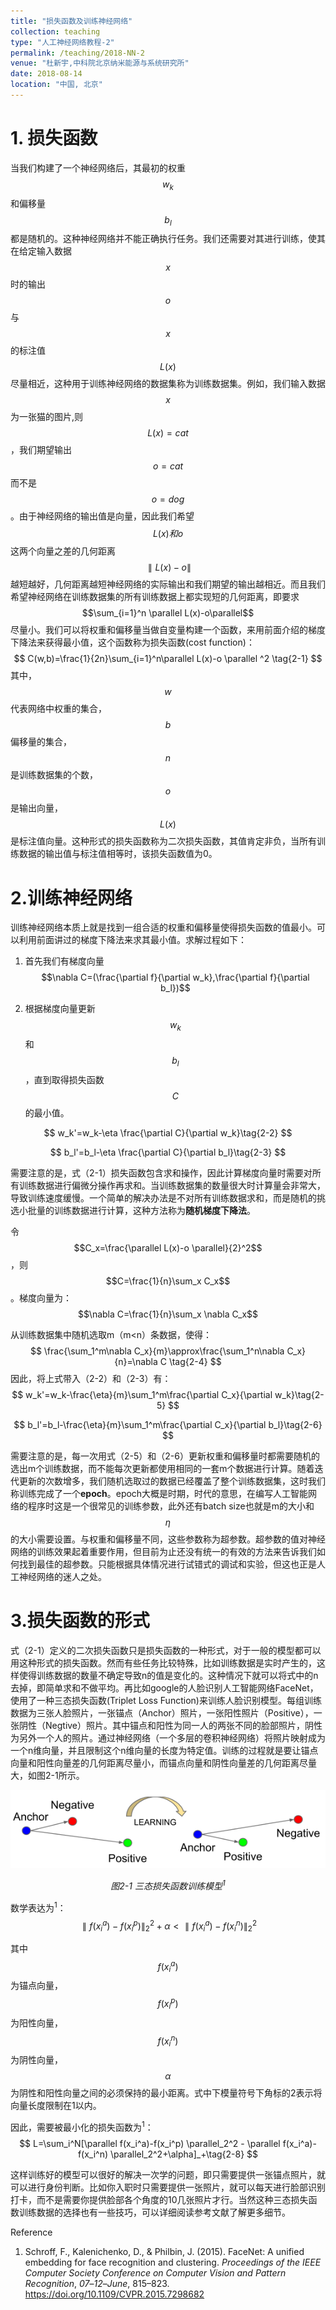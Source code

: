 ```yaml
---
title: "损失函数及训练神经网络"
collection: teaching
type: "人工神经网络教程-2"
permalink: /teaching/2018-NN-2
venue: "杜新宇,中科院北京纳米能源与系统研究所"
date: 2018-08-14
location: "中国, 北京"
---
```


<script type="text/javascript" src="http://cdn.mathjax.org/mathjax/latest/MathJax.js?config=default"></script>

# 1. 损失函数

当我们构建了一个神经网络后，其最初的权重$$w_k$$和偏移量$$b_l$$都是随机的。这种神经网络并不能正确执行任务。我们还需要对其进行训练，使其在给定输入数据$$x$$时的输出$$o$$与$$x$$的标注值$$L(x)$$尽量相近，这种用于训练神经网络的数据集称为训练数据集。例如，我们输入数据$$x$$为一张猫的图片,则$$L(x)=cat$$，我们期望输出$$o=cat$$而不是$$o=dog$$。由于神经网络的输出值是向量，因此我们希望$$L(x)和o$$这两个向量之差的几何距离$$\parallel L(x)-o\parallel$$越短越好，几何距离越短神经网络的实际输出和我们期望的输出越相近。而且我们希望神经网络在训练数据集的所有训练数据上都实现短的几何距离，即要求$$\sum_{i=1}^n \parallel L(x)-o\parallel$$尽量小。我们可以将权重和偏移量当做自变量构建一个函数，来用前面介绍的梯度下降法来获得最小值，这个函数称为损失函数(cost function)：
$$
C(w,b)=\frac{1}{2n}\sum_{i=1}^n\parallel L(x)-o \parallel ^2 \tag{2-1}
$$
其中，$$w$$代表网络中权重的集合，$$b$$偏移量的集合，$$n$$是训练数据集的个数，$$o$$是输出向量，$$L(x)$$是标注值向量。这种形式的损失函数称为二次损失函数，其值肯定非负，当所有训练数据的输出值与标注值相等时，该损失函数值为0。



# 2.训练神经网络

训练神经网络本质上就是找到一组合适的权重和偏移量使得损失函数的值最小。可以利用前面讲过的梯度下降法来求其最小值。求解过程如下：

1. 首先我们有梯度向量$$\nabla C=(\frac{\partial f}{\partial w_k},\frac{\partial f}{\partial b_l})$$

2. 根据梯度向量更新$$w_k$$和$$b_l$$，直到取得损失函数$$C$$的最小值。

$$
w_k'=w_k-\eta \frac{\partial C}{\partial w_k}\tag{2-2}
$$

$$
b_l'=b_l-\eta \frac{\partial C}{\partial b_l}\tag{2-3}
$$

需要注意的是，式（2-1）损失函数包含求和操作，因此计算梯度向量时需要对所有训练数据进行偏微分操作再求和。当训练数据集的数量很大时计算量会非常大，导致训练速度缓慢。一个简单的解决办法是不对所有训练数据求和，而是随机的挑选小批量的训练数据进行计算，这种方法称为<b>随机梯度下降法</b>。

令$$C_x=\frac{\parallel L(x)-o \parallel}{2}^2$$，则$$C=\frac{1}{n}\sum_x C_x$$。梯度向量为：$$\nabla C=\frac{1}{n}\sum_x \nabla C_x$$

从训练数据集中随机选取m（m<n）条数据，使得：
$$
\frac{\sum_1^m\nabla C_x}{m}\approx\frac{\sum_1^n\nabla C_x}{n}=\nabla C \tag{2-4}
$$
因此，将上式带入（2-2）和（2-3）有：
$$
w_k'=w_k-\frac{\eta}{m}\sum_1^m\frac{\partial C_x}{\partial w_k}\tag{2-5}
$$

$$
b_l'=b_l-\frac{\eta}{m}\sum_1^m\frac{\partial C_x}{\partial b_l}\tag{2-6}
$$

需要注意的是，每一次用式（2-5）和（2-6）更新权重和偏移量时都需要随机的选出m个训练数据，而不能每次更新都使用相同的一套m个数据进行计算。随着迭代更新的次数增多，我们随机选取过的数据已经覆盖了整个训练数据集，这时我们称训练完成了一个<b>epoch</b>。epoch大概是时期，时代的意思，在编写人工智能网络的程序时这是一个很常见的训练参数，此外还有batch size也就是m的大小和$$\eta$$的大小需要设置。与权重和偏移量不同，这些参数称为超参数。超参数的值对神经网络的训练效果起着重要作用，但目前为止还没有统一的有效的方法来告诉我们如何找到最佳的超参数。只能根据具体情况进行试错式的调试和实验，但这也正是人工神经网络的迷人之处。



# 3.损失函数的形式

式（2-1）定义的二次损失函数只是损失函数的一种形式，对于一般的模型都可以用这种形式的损失函数。然而有些任务比较特殊，比如训练数据是实时产生的，这样使得训练数据的数量不确定导致n的值是变化的。这种情况下就可以将式中的n去掉，即简单求和不做平均。再比如google的人脸识别人工智能网络FaceNet，使用了一种三态损失函数(Triplet Loss Function)来训练人脸识别模型。每组训练数据为三张人脸照片，一张锚点（Anchor）照片，一张阳性照片（Positive），一张阴性（Negtive）照片。其中锚点和阳性为同一人的两张不同的脸部照片，阴性为另外一个人的照片。通过神经网络（一个多层的卷积神经网络）将照片映射成为一个n维向量，并且限制这个n维向量的长度为特定值。训练的过程就是要让锚点向量和阳性向量差的几何距离尽量小，而锚点向量和阴性向量差的几何距离尽量大，如图2-1所示。

<div align="center"><img src = "./2018-NeuralNetwork/2-1.png"/></div>

*<center>图2-1 三态损失函数训练模型<sup>1</sup></center>*

数学表达为<sup>1</sup>：
$$
\parallel f(x_i^a)-f(x_i^p) \parallel _2^2 + \alpha < \parallel f(x_i^a)-f(x_i^n) \parallel _2^2 \tag{2-7}
$$

其中$$f(x_i^a)$$为锚点向量，$$f(x_i^p)$$为阳性向量，$$f(x_i^n)$$为阴性向量，$$\alpha$$为阴性和阳性向量之间的必须保持的最小距离。式中下模量符号下角标的2表示将向量长度限制在1以内。

因此，需要被最小化的损失函数为<sup>1</sup>：
$$
L=\sum_i^N[\parallel f(x_i^a)-f(x_i^p) \parallel_2^2 - \parallel f(x_i^a)-f(x_i^n) \parallel_2^2+\alpha]_+\tag{2-8}
$$

这样训练好的模型可以很好的解决一次学的问题，即只需要提供一张锚点照片，就可以进行身份判断。比如你入职时只需要提供一张照片，就可以每天进行脸部识别打卡，而不是需要你提供脸部各个角度的10几张照片才行。当然这种三态损失函数训练数据的选择也有一些技巧，可以详细阅读参考文献了解更多细节。



Reference

1. Schroff, F., Kalenichenko, D., & Philbin, J. (2015). FaceNet: A unified embedding for face recognition and clustering. *Proceedings of the IEEE Computer Society Conference on Computer Vision and Pattern Recognition*, *07*–*12*–*June*, 815–823. https://doi.org/10.1109/CVPR.2015.7298682
